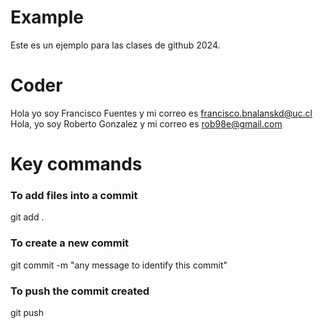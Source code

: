 # Example
Este es un ejemplo para las clases de github 2024.

# Coder
Hola yo soy Francisco Fuentes y mi correo es francisco.bnalanskd@uc.cl
Hola, yo soy Roberto Gonzalez y mi correo es rob98e@gmail.com

# Key commands

### To add files into a commit
git add . 

### To create a new commit
git commit -m "any message to identify this commit"

### To push the commit created
git push
